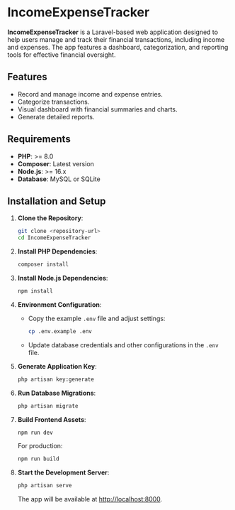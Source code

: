 # IncomeExpenseTracker

**IncomeExpenseTracker** is a Laravel-based web application designed to help users manage and track their financial transactions, including income and expenses. The app features a dashboard, categorization, and reporting tools for effective financial oversight.

## Features
- Record and manage income and expense entries.
- Categorize transactions.
- Visual dashboard with financial summaries and charts.
- Generate detailed reports.

## Requirements
- **PHP**: >= 8.0
- **Composer**: Latest version
- **Node.js**: >= 16.x
- **Database**: MySQL or SQLite

## Installation and Setup

1. **Clone the Repository**:
   ```bash
   git clone <repository-url>
   cd IncomeExpenseTracker
   ```

2. **Install PHP Dependencies**:
   ```bash
   composer install
   ```

3. **Install Node.js Dependencies**:
   ```bash
   npm install
   ```

4. **Environment Configuration**:
   - Copy the example `.env` file and adjust settings:
     ```bash
     cp .env.example .env
     ```
   - Update database credentials and other configurations in the `.env` file.

5. **Generate Application Key**:
   ```bash
   php artisan key:generate
   ```

6. **Run Database Migrations**:
   ```bash
   php artisan migrate
   ```

7. **Build Frontend Assets**:
   ```bash
   npm run dev
   ```
   For production:
   ```bash
   npm run build
   ```

8. **Start the Development Server**:
   ```bash
   php artisan serve
   ```
   The app will be available at [http://localhost:8000](http://localhost:8000).
